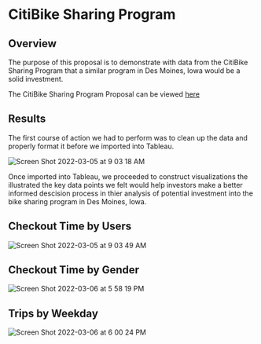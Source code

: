 # CitiBike Sharing Program

## Overview
The purpose of this proposal is to demonstrate with data from the CitiBike Sharing Program that a similar program in Des Moines, Iowa would be a solid investment.

The CitiBike Sharing Program Proposal can be viewed [here](https://public.tableau.com/app/profile/scott.heinemeier/viz/CitibikeRideShare/CanCitiBikeWorkInDesMoinesIowa?publish=yes)

## Results
The first course of action we had to perform was to clean up the data and properly format it before we imported into Tableau.

![Screen Shot 2022-03-05 at 9 03 18 AM](https://user-images.githubusercontent.com/93485455/156947686-86fbe65e-8da1-4eed-986f-02ba98b75909.png)

Once imported into Tableau, we proceeded to construct visualizations the illustrated the key data points we felt would help investors make a better informed descision process in thier analysis of potential investment into the bike sharing program in Des Moines, Iowa.

## Checkout Time by Users

![Screen Shot 2022-03-05 at 9 03 49 AM](https://user-images.githubusercontent.com/93485455/156947951-32faf5d2-a006-4168-b248-df039eff0ca4.png)

## Checkout Time by Gender

![Screen Shot 2022-03-06 at 5 58 19 PM](https://user-images.githubusercontent.com/93485455/156948093-33dfc7a0-f3c6-4e49-a876-6b0d16446107.png)

## Trips by Weekday

![Screen Shot 2022-03-06 at 6 00 24 PM](https://user-images.githubusercontent.com/93485455/156948098-65ccab1c-129d-4aad-bfc3-8335838710b9.png)

